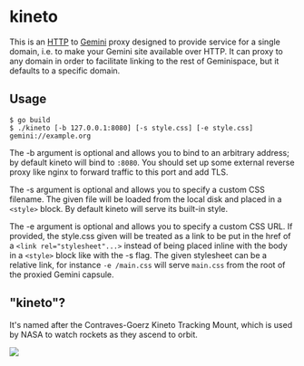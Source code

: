 # kineto

This is an [HTTP][http] to [Gemini][gemini] proxy designed to provide service
for a single domain, i.e. to make your Gemini site available over HTTP. It
can proxy to any domain in order to facilitate linking to the rest of
Geminispace, but it defaults to a specific domain.

[http]: https://en.wikipedia.org/wiki/Hypertext_Transfer_Protocol
[gemini]: https://gemini.circumlunar.space/

## Usage

```
$ go build
$ ./kineto [-b 127.0.0.1:8080] [-s style.css] [-e style.css] gemini://example.org
```

The -b argument is optional and allows you to bind to an arbitrary address; by
default kineto will bind to `:8080`. You should set up some external reverse
proxy like nginx to forward traffic to this port and add TLS.

The -s argument is optional and allows you to specify a custom CSS filename.
The given file will be loaded from the local disk and placed in a `<style>`
block. By default kineto will serve its built-in style.

The -e argument is optional and allows you to specify a custom CSS URL. If
provided, the style.css given will be treated as a link to be put in the href
of a `<link rel="stylesheet"...>` instead of being placed inline with the body
in a `<style>` block like with the -s flag. The given stylesheet can be a
relative link, for instance `-e /main.css` will serve `main.css` from the root
of the proxied Gemini capsule.

## "kineto"?

It's named after the Contraves-Goerz Kineto Tracking Mount, which is used by
NASA to watch rockets as they ascend to orbit.

![](https://l.sr.ht/_frS.jpeg)
